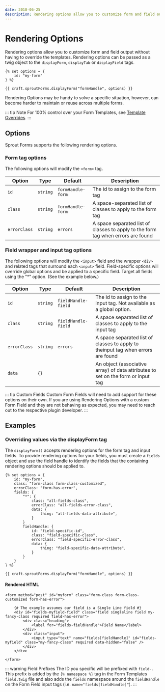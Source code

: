 ```yaml
---
date: 2018-06-25
description: Rendering options allow you to customize form and field output without having to override the templates.
---
```


# Rendering Options

Rendering options allow you to customize form and field output without having to override the templates. Rendering options can be passed as a twig object to the `displayForm`, `displayTab` or `displayField` tags.

``` twig
{% set options = {
    id: "my-form"
} %}

{{ craft.sproutForms.displayForm("formHandle", options) }}
```

Rendering Options may be handy to solve a specific situation, however, can become harder to maintain or reuse across multiple forms. 

::: tip Note
For 100% control over your Form Templates, see [Template Overrides](./template-overrides.md).
:::

## Options

Sprout Forms supports the following rendering options.

### Form tag options

The following options will modify the `<form>` tag.

| Option  | Type     | Default                     | Description                                                             |
|---------|----------|-------------------|---------------------------------------------------------------|
| `id`    | `string` | `formHandle-form` | The id to assign to the form tag                              |
| `class` | `string` | `formHandle-form` | A space-separated list of classes to apply to the form tag    |
| `errorClass` | `string` | `errors` | A space separated list of classes to apply to the form tag when errors are found |

### Field wrapper and input tag options

The following options will modify the `<input>` field and the wrapper `<div>` and related tags that surround each `<input>` field. Field-specific options will override global options and be applied to a specific field. Target all fields using the "*" option. (See the example below.)

| Option  | Type     | Default                     | Description                                                             |
|---------|----------|-----------------------------|-------------------------------------------------------|
| `id`    | `string` | `fieldHandle-field`  | The id to assign to the input tag. Not available as a global option. |
| `class` | `string` | `fieldHandle-field` | A space separated list of classes to apply to the input tag     |
| `errorClass` | `string` | `errors` | A space separated list of classes to apply to theinput tag when errors are found |
| `data` | `{}` | | An object (associative array) of data attributes to set on the form or input tag

::: tip Custom Fields 
Custom Form Fields will need to add support for these options on their own. If you are using Rendering Options with a custom Form Field and they are not behaving as expected, you may need to reach out to the respective plugin developer.
:::

## Examples

### Overriding values via the displayForm tag

The `displayForm()` accepts rendering options for the form tag and input fields. To provide rendering options for your fields, you must create a `fields` object and use the field handle to identify the fields that the containing rendering options should be applied to.

```twig
{% set options = {
    id: "my-form",
    class: "form-class form-class-customized",
    errorClass: "form-has-error",
    fields: {
        "*": {
            class: "all-fields-class",
            errorClass: "all-fields-error-class",
            data: {
                thing: "all-fields-data-attribute",
            }
        }
        fieldHandle: {
            id: "field-specific-id",
            class: "field-specific-class",
            errorClass: "field-specific-error-class",
            data: {
                thing: "field-specific-data-attribute",
            }
        }
    }
} %}

{{ craft.sproutForms.displayForm("formHandle", options) }}
```

#### Rendered HTML

```twig
<form method="post" id="myform" class="form-class form-class-customized form-has-error">

    {# The example assumes our field is a Single Line field #}
    <div id="fields-myfield-field" class="field singleline field my-fancy-class required field-has-error">
        <div class="heading">
            <label for="fields-fieldHandle">Field Name</label>
        </div>
        <div class="input">
            <input type="text" name="fields[fieldHandle]" id="fields-myfield" class="my-fancy-class" required data-hidden="false" />
        </div>
    </div>

</form>
```

::: warning Field Prefixes 
The ID you specific will be prefixed with `field-`. This prefix is added by the `{% namespace %}` tag in the Form Templates `field.twig` file and also adds the `fields` namespace around the `fieldHandle` on the Form Field input tags (i.e. `name="fields[fieldHandle]"`).
:::
